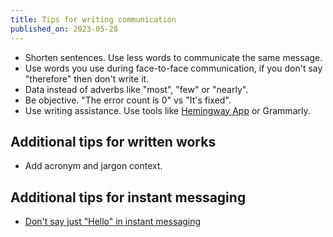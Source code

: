 ```yaml
---
title: Tips for writing communication
published_on: 2023-05-28
---
```


- Shorten sentences. Use less words to communicate the same message.
- Use words you use during face-to-face communication, if you don't say "therefore" then don't write it.
- Data instead of adverbs like "most", "few" or "nearly".
- Be objective. "The error count is 0" vs "It's fixed".
- Use writing assistance. Use tools like [Hemingway App](https://hemingwayapp.com/) or Grammarly.

## Additional tips for written works

- Add acronym and jargon context. 

## Additional tips for instant messaging

- [Don't say just "Hello" in instant messaging](https://nohello.net/)